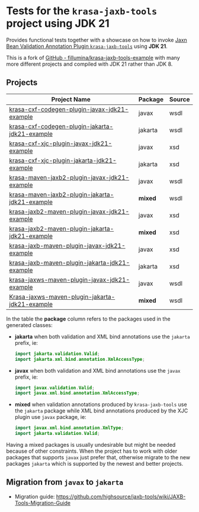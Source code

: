 # Tests for the `krasa-jaxb-tools` project using JDK 21

Provides functional tests together with a showcase on how to invoke  [Jaxn Bean Validation Annotation Plugin `krasa-jaxb-tools`](https://github.com/fillumina/krasa-jaxb-tools)  using **JDK 21**.

This is a fork of [GitHub - fillumina/krasa-jaxb-tools-example](https://github.com/fillumina/krasa-jaxb-tools-example) with many more different projects and compiled with JDK 21 rather than JDK 8.

## Projects

| Project Name                                                                                                                                                             | Package   | Source |
| ------------------------------------------------------------------------------------------------------------------------------------------------------------------------ | --------- | ------ |
| [krasa-cxf-codegen-plugin-javax-jdk21-example](https://github.com/fillumina/krasa-jaxb-tools-jdk21-example/tree/master/krasa-cxf-codegen-plugin-jakarta-jdk21-example)   | javax     | wsdl   |
| [krasa-cxf-codegen-plugin-jakarta-jdk21-example](https://github.com/fillumina/krasa-jaxb-tools-jdk21-example/tree/master/krasa-cxf-codegen-plugin-jakarta-jdk21-example) | jakarta   | wsdl   |
| [krasa-cxf-xjc-plugin-javax-jdk21-example](https://github.com/fillumina/krasa-jaxb-tools-jdk21-example/tree/master/krasa-cxf-xjc-plugin-javax-jdk21-example)             | javax     | xsd    |
| [krasa-cxf-xjc-plugin-jakarta-jdk21-example](https://github.com/fillumina/krasa-jaxb-tools-jdk21-example/tree/master/krasa-cxf-xjc-plugin-jakarta-jdk21-example)         | jakarta   | xsd    |
| [krasa-maven-jaxb2-plugin-javax-jdk21-example](https://github.com/fillumina/krasa-jaxb-tools-jdk21-example/tree/master/krasa-maven-jaxb2-plugin-javax-jdk21-example)     | javax     | wsdl   |
| [krasa-maven-jaxb2-plugin-jakarta-jdk21-example](https://github.com/fillumina/krasa-jaxb-tools-jdk21-example/tree/master/krasa-maven-jaxb2-plugin-jakarta-jdk21-example) | **mixed** | wsdl   |
| [krasa-jaxb2-maven-plugin-javax-jdk21-example](https://github.com/fillumina/krasa-jaxb-tools-jdk21-example/tree/master/krasa-jaxb2-maven-plugin-javax-jdk21-example)     | javax     | xsd    |
| [krasa-jaxb2-maven-plugin-jakarta-jdk21-example](https://github.com/fillumina/krasa-jaxb-tools-jdk21-example/tree/master/krasa-jaxb2-maven-plugin-jakarta-jdk21-example) | **mixed** | xsd    |
| [krasa-jaxb-maven-plugin-javax-jdk21-example](https://github.com/fillumina/krasa-jaxb-tools-jdk21-example/tree/master/krasa-jaxb-maven-plugin-javax-jdk21-example)       | javax     | xsd    |
| [krasa-jaxb-maven-plugin-jakarta-jdk21-example](https://github.com/fillumina/krasa-jaxb-tools-jdk21-example/tree/master/krasa-jaxb-maven-plugin-jakarta-jdk21-example)   | jakarta   | xsd    |
| [krasa-jaxws-maven-plugin-javax-jdk21-example](https://github.com/fillumina/krasa-jaxb-tools-jdk21-example/tree/master/krasa-jaxws-maven-plugin-javax-jdk21-example)     | javax     | wsdl   |
| [Krasa-jaxws-maven-plugin-jakarta-jdk21-example](https://github.com/fillumina/krasa-jaxb-tools-jdk21-example/tree/master/Krasa-jaxws-maven-plugin-jakarta-jdk21-example) | **mixed** | wsdl   |

In the table the **package** column refers to the packages used in the generated classes:

- **jakarta** when both validation and XML bind annotations use the `jakarta` prefix, ie:
  
  ```java
  import jakarta.validation.Valid;
  import jakarta.xml.bind.annotation.XmlAccessType;
  ```

- **javax** when both validation and XML bind annotations use the `javax` prefix, ie:
  
  ```java
  import javax.validation.Valid;
  import javax.xml.bind.annotation.XmlAccessType;
  ```

- **mixed** when validation annotations produced by `krasa-jaxb-tools` use the `jakarta` package while XML bind annotations produced by the XJC plugin use `javax` package, ie:
  
  ```java
  import javax.xml.bind.annotation.XmlType;
  import jakarta.validation.Valid;
  ```

Having a mixed packages is usually undesirable but might be needed because of other constraints. When the project has to work with older packages that supports `javax` just prefer that, otherwise migrate to the new packages `jakarta` which is supported by the newest and better projects.

## Migration from `javax` to `jakarta`

- Migration guide: https://github.com/highsource/jaxb-tools/wiki/JAXB-Tools-Migration-Guide 
  
  